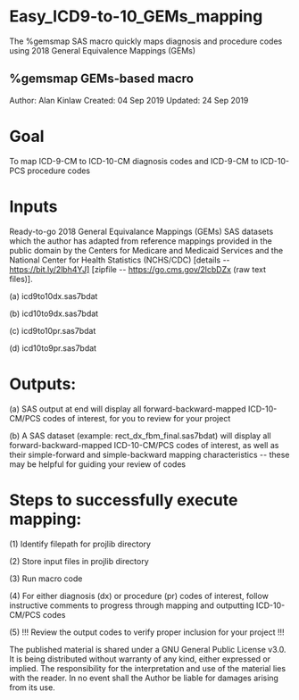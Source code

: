 # Easy_ICD9-to-10_GEMs_mapping

The %gemsmap SAS macro quickly maps diagnosis and procedure codes using 2018 General Equivalence Mappings (GEMs)

## %gemsmap GEMs-based macro
Author: Alan Kinlaw
Created: 04 Sep 2019
Updated: 24 Sep 2019

# Goal
To map ICD-9-CM to ICD-10-CM diagnosis codes and ICD-9-CM to ICD-10-PCS procedure codes 

# Inputs
Ready-to-go 2018 General Equivalance Mappings (GEMs) SAS datasets which the author has adapted from reference mappings provided in the public domain by the Centers for Medicare and Medicaid Services and the National Center for Health Statistics (NCHS/CDC) [details -- https://bit.ly/2lbh4YJ] [zipfile -- https://go.cms.gov/2lcbDZx (raw text files)].

(a) icd9to10dx.sas7bdat

(b) icd10to9dx.sas7bdat

(c) icd9to10pr.sas7bdat

(d) icd10to9pr.sas7bdat

# Outputs: 

(a) SAS output at end will display all forward-backward-mapped ICD-10-CM/PCS codes of interest, for you to review for your project

(b) A SAS dataset (example: rect_dx_fbm_final.sas7bdat) will display all forward-backward-mapped ICD-10-CM/PCS codes of interest, as well as their simple-forward and simple-backward mapping characteristics -- these may be helpful for guiding your review of codes

# Steps to successfully execute mapping: 

(1) Identify filepath for projlib directory 
     
(2) Store input files in projlib directory

(3) Run macro code 

(4) For either diagnosis (dx) or procedure (pr) codes of interest, follow instructive comments to progress through mapping and outputting ICD-10-CM/PCS codes

(5) !!! Review the output codes to verify proper inclusion for your project !!! 


 

The published material is shared under a GNU General Public License v3.0.  It is being distributed without warranty of any kind, either expressed or implied. The responsibility for the interpretation and use of the material lies with the reader. In no event shall the Author be liable for damages arising from its use.
